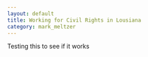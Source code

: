 ```yaml
---
layout: default
title: Working for Civil Rights in Lousiana 
category: mark_meltzer
---
```


Testing this to see if it works




